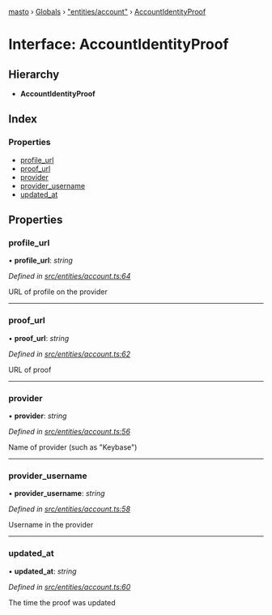 [masto](../README.md) › [Globals](../globals.md) › ["entities/account"](../modules/_entities_account_.md) › [AccountIdentityProof](_entities_account_.accountidentityproof.md)

# Interface: AccountIdentityProof

## Hierarchy

* **AccountIdentityProof**

## Index

### Properties

* [profile_url](_entities_account_.accountidentityproof.md#profile_url)
* [proof_url](_entities_account_.accountidentityproof.md#proof_url)
* [provider](_entities_account_.accountidentityproof.md#provider)
* [provider_username](_entities_account_.accountidentityproof.md#provider_username)
* [updated_at](_entities_account_.accountidentityproof.md#updated_at)

## Properties

###  profile_url

• **profile_url**: *string*

*Defined in [src/entities/account.ts:64](https://github.com/neet/masto.js/blob/b9f6bdd/src/entities/account.ts#L64)*

URL of profile on the provider

___

###  proof_url

• **proof_url**: *string*

*Defined in [src/entities/account.ts:62](https://github.com/neet/masto.js/blob/b9f6bdd/src/entities/account.ts#L62)*

URL of proof

___

###  provider

• **provider**: *string*

*Defined in [src/entities/account.ts:56](https://github.com/neet/masto.js/blob/b9f6bdd/src/entities/account.ts#L56)*

Name of provider (such as "Keybase")

___

###  provider_username

• **provider_username**: *string*

*Defined in [src/entities/account.ts:58](https://github.com/neet/masto.js/blob/b9f6bdd/src/entities/account.ts#L58)*

Username in the provider

___

###  updated_at

• **updated_at**: *string*

*Defined in [src/entities/account.ts:60](https://github.com/neet/masto.js/blob/b9f6bdd/src/entities/account.ts#L60)*

The time the proof was updated
